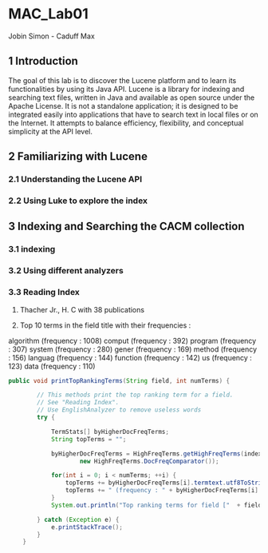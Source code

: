 # MAC_Lab01
Jobin Simon - Caduff Max

## 1 Introduction

The goal of this lab is to discover the Lucene platform and to learn its functionalities by using its Java API.
Lucene is a library for indexing and searching text files, written in Java and available as open source under the
Apache License. It is not a standalone application; it is designed to be integrated easily into applications that
have to search text in local files or on the Internet. It attempts to balance efficiency, flexibility, and conceptual
simplicity at the API level.

## 2 Familiarizing with Lucene

### 2.1 Understanding the Lucene API

### 2.2 Using Luke to explore the index

## 3 Indexing and Searching the CACM collection

### 3.1 indexing

### 3.2 Using different analyzers

### 3.3 Reading Index

1. Thacher Jr., H. C with 38 publications

2. Top 10 terms in the field title with their frequencies :

algorithm (frequency : 1008)
comput (frequency : 392)
program (frequency : 307)
system (frequency : 280)
gener (frequency : 169)
method (frequency : 156)
languag (frequency : 144)
function (frequency : 142)
us (frequency : 123)
data (frequency : 110)

```java
public void printTopRankingTerms(String field, int numTerms) {

		// This methods print the top ranking term for a field.
		// See "Reading Index".
        // Use EnglishAnalyzer to remove useless words
        try {

            TermStats[] byHigherDocFreqTerms;
            String topTerms = "";

            byHigherDocFreqTerms = HighFreqTerms.getHighFreqTerms(indexReader, numTerms, field,
                    new HighFreqTerms.DocFreqComparator());

            for(int i = 0; i < numTerms; ++i) {
                topTerms += byHigherDocFreqTerms[i].termtext.utf8ToString();
                topTerms += " (frequency : " + byHigherDocFreqTerms[i].totalTermFreq + ")\n";
            }
            System.out.println("Top ranking terms for field ["  + field +"] are: \n" + topTerms);

        } catch (Exception e) {
            e.printStackTrace();
        }
	}
```
